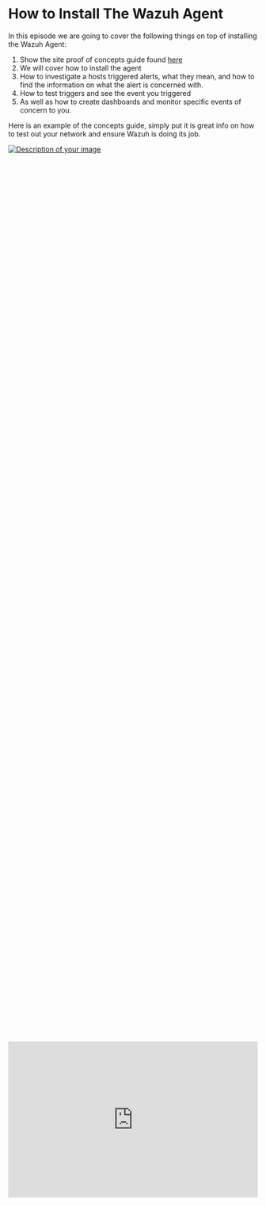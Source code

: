 # How to Install The Wazuh Agent

In this episode we are going to cover the following things on top of installing the Wazuh Agent:

1. Show the site proof of concepts guide found [here](https://documentation.wazuh.com/current/proof-of-concept-guide/detect-brute-force-attack.html)
2. We will cover how to install the agent
3. How to investigate a hosts triggered alerts, what they mean, and how to find the information on what the alert is concerned with. 
4. How to test triggers and see the event you triggered 
5. As well as how to create dashboards and monitor specific events of concern to you.



Here is an example of the concepts guide, simply put it is great info on how to test out your network and ensure Wazuh is doing its job. 

<a href="/images/EP16_wazuhagent/Still 2025-01-23 142106_1.2.1.png" class="image-expand">
    <img src="/images/EP16_wazuhagent/Still 2025-01-23 142106_1.2.1.png" alt="Description of your image">
</a>

<div style="display: flex; justify-content: center; align-items: center; height: 100%;">
    <iframe width="560" height="315" src="https://www.youtube.com/embed/xxStl870B6k?si=HOAi9fjeHIw9lQvD" frameborder="0" allow="accelerometer; autoplay; clipboard-write; encrypted-media; gyroscope; picture-in-picture" allowfullscreen></iframe>
</div>


## Installing the Wazuh Agent

Login into your Wazuh Dashboard and on the top left you will see ***Deploy a new agent*** click in there.

<a href="/images/EP16_wazuhagent/Still 2025-01-23 142106_1.4.1.png" class="image-expand">
    <img src="/images/EP16_wazuhagent/Still 2025-01-23 142106_1.4.1.png" alt="Description of your image">
</a>

You need to select the OS type based on the machine you are planning to install the agent on. Our case is an Intel CPU (x86) and the operating system is Ubuntu which is Debian UNIX based so we will select DEB amd64.

Next you will need to add the Wazuh Servers IP address into the Server address box. This makes sense because the indexer is found on the Wazuh server where your dashboard is also being hosted. 

You can rename the node where you are installing the agent if like.

Lastly, we can see step 4 there is a script we need to copy and paste into the node we are installing the Agent on.

<a href="/images/EP16_wazuhagent/Still 2025-01-23 142106_1.4.2.png" class="image-expand">
    <img src="/images/EP16_wazuhagent/Still 2025-01-23 142106_1.4.2.png" alt="Description of your image">
</a>

Next, SSH into your machine and based that script. 

<a href="/images/EP16_wazuhagent/Still 2025-01-23 142106_1.4.3.png" class="image-expand">
    <img src="/images/EP16_wazuhagent/Still 2025-01-23 142106_1.4.3.png" alt="Description of your image">
</a>

(Script pasted from the dashboard shown earlier)

<a href="/images/EP16_wazuhagent/Still 2025-01-23 142106_1.4.4.png" class="image-expand">
    <img src="/images/EP16_wazuhagent/Still 2025-01-23 142106_1.4.4.png" alt="Description of your image">
</a>

After that is done we can grab the last part from the dashboard in step 5. This restarts the agent, and ensures it persists on the machine.

***Step 5 commands depend on what OS you choose but here is the example for Debian Linux***
```
sudo systemctl daemon-reload
sudo systemctl enable wazuh-agent
sudo systemctl start wazuh-agent
```

<a href="/images/EP16_wazuhagent/Still 2025-01-23 142106_1.4.5.png" class="image-expand">
    <img src="/images/EP16_wazuhagent/Still 2025-01-23 142106_1.4.5.png" alt="Description of your image">
</a>

(pasting the commands from step 5 onto the machine we installed the agent on)

<a href="/images/EP16_wazuhagent/Still 2025-01-23 142106_1.4.6.png" class="image-expand">
    <img src="/images/EP16_wazuhagent/Still 2025-01-23 142106_1.4.6.png" alt="Description of your image">
</a>

Go back to your dashboard and wait a couple minutes, on the top left you will then see your agent communicating with the Wazuh server.

<a href="/images/EP16_wazuhagent/Still 2025-01-23 142106_1.5.1.png" class="image-expand">
    <img src="/images/EP16_wazuhagent/Still 2025-01-23 142106_1.5.1.png" alt="Description of your image">
</a>

By clicking on that section and the specific agent, you will be presented with the agent dashboard. By clicking the items found in the red box you will be presented with your devices findings based on the agent scans.

<a href="/images/EP16_wazuhagent/Still 2025-01-23 142106_1.5.2.png" class="image-expand">
    <img src="/images/EP16_wazuhagent/Still 2025-01-23 142106_1.5.2.png" alt="Description of your image">
</a>

Here is a list of all the issues found. You can open them up and read important sections like the description to better understand the issue. 

<a href="/images/EP16_wazuhagent/Still 2025-01-23 142106_1.5.3.png" class="image-expand">
    <img src="/images/EP16_wazuhagent/Still 2025-01-23 142106_1.5.3.png" alt="Description of your image">
</a>

## Searching all indexed items

Opening the menu on the top right, going under the explore section and selecing discover allows you to search your whole network and all indexes that the agents create. An index is essentially every event on every live agent that occurs on the device as long as its
being recorded by the agent. 

<a href="/images/EP16_wazuhagent/Still 2025-01-23 142106_1.5.4.png" class="image-expand">
    <img src="/images/EP16_wazuhagent/Still 2025-01-23 142106_1.5.4.png" alt="Description of your image">
</a>

## Testing that our agent works and is indexing

We are going to text that the agent is indexing by doing one of the concept guides (failed login attempts over SSH). I logged into my Ubuntu VM and failed to login to the machine with the Wazuh agent installed on it numerous times (Wazuh will create an index if three failed attempts happen within an hour).

<a href="/images/EP16_wazuhagent/Still 2025-01-23 142106_1.6.1.png" class="image-expand">
    <img src="/images/EP16_wazuhagent/Still 2025-01-23 142106_1.6.1.png" alt="Description of your image">
</a>

Going back to the discovery page I can search for this failed SSH authentication event because Wazuhs documentation shows the event code to be "5760".

```
rule.id:5760
```
We can see we get a list of responses due to the incident, we can also verify the device by checking the hostname field. 

<a href="/images/EP16_wazuhagent/Still 2025-01-23 142106_1.7.1.png" class="image-expand">
    <img src="/images/EP16_wazuhagent/Still 2025-01-23 142106_1.7.1.png" alt="Description of your image">
</a>

You can click on any event if you are unsure what it is and read the rule description or full log fields to get a better idea.

<a href="/images/EP16_wazuhagent/Still 2025-01-23 142106_1.7.2.png" class="image-expand">
    <img src="/images/EP16_wazuhagent/Still 2025-01-23 142106_1.7.2.png" alt="Description of your image">
</a>

## Checking events by the host

We can also check for events on a single host by going back to the main dashboard / selecting that agents are / clicking the agent we want / and being presented with the following screen again.

Then you can select the sections based on what incidents have occurred on your device. In our case we can now see their is a credential access option that wasn't there before.

<a href="/images/EP16_wazuhagent/Still 2025-01-23 142106_1.7.3.png" class="image-expand">
    <img src="/images/EP16_wazuhagent/Still 2025-01-23 142106_1.7.3.png" alt="Description of your image">
</a>

You can read about the incident here just like the discovery page, the advantage here is its only showing events for a specific type and a specific host where the discovery page shows everything (this can be useful if you are unsure what you are looking for or know
an event ID number. Possibly learning as well.)

<a href="/images/EP16_wazuhagent/Still 2025-01-23 142106_1.7.4.png" class="image-expand">
    <img src="/images/EP16_wazuhagent/Still 2025-01-23 142106_1.7.4.png" alt="Description of your image">
</a>

## Create custom dashboards to monitor events

Going back to the discovery dashboard:

We can now create a search based on our findings or our now known rule IDs, etc. from investigating the host. 

After you create the search query and it resolves what you want, click save on the top right and this will save your query so you can come back to it whenever you need and allow you to add it as a tile to a dashboard.

<a href="/images/EP16_wazuhagent/Still 2025-01-23 142106_1.7.5.png" class="image-expand">
    <img src="/images/EP16_wazuhagent/Still 2025-01-23 142106_1.7.5.png" alt="Description of your image">
</a>

(The screen shown is after you selected save and named your custom query.)

<a href="/images/EP16_wazuhagent/Still 2025-01-23 142106_1.7.6.png" class="image-expand">
    <img src="/images/EP16_wazuhagent/Still 2025-01-23 142106_1.7.6.png" alt="Description of your image">
</a>

Now go over to Dashboards in the explore menu.

<a href="/images/EP16_wazuhagent/Still 2025-01-23 142106_1.7.7.png" class="image-expand">
    <img src="/images/EP16_wazuhagent/Still 2025-01-23 142106_1.7.7.png" alt="Description of your image">
</a>

Here you can create a new dashboard or add your query to a dashboard if you have already created one.

<a href="/images/EP16_wazuhagent/Still 2025-01-23 142106_1.7.8.png" class="image-expand">
    <img src="/images/EP16_wazuhagent/Still 2025-01-23 142106_1.7.8.png" alt="Description of your image">
</a>

Adding your custom query is as easy and selecting the add button found on the top right.

<a href="/images/EP16_wazuhagent/Still 2025-01-23 142106_1.7.9.png" class="image-expand">
    <img src="/images/EP16_wazuhagent/Still 2025-01-23 142106_1.7.9.png" alt="Description of your image">
</a>

(selecting the query you just made/saved)

<a href="/images/EP16_wazuhagent/Still 2025-01-23 142106_1.7.10.png" class="image-expand">
    <img src="/images/EP16_wazuhagent/Still 2025-01-23 142106_1.7.10.png" alt="Description of your image">
</a>

(What it looks like added to the dashboard. You can click save on the top right if you are done or click the gear icon on the top right of your tile to configure your specific tile).

<a href="/images/EP16_wazuhagent/Still 2025-01-23 142106_1.7.11.png" class="image-expand">
    <img src="/images/EP16_wazuhagent/Still 2025-01-23 142106_1.7.11.png" alt="Description of your image">
</a>

## Resolving Findings Found on an Agent

Going back to your agent, it is very unrealistic to be able to solve all the findings but you want to at least handle the critical ones. 

Click on the critical findings.

<a href="/images/EP16_wazuhagent/Still 2025-01-23 142106_1.7.12.png" class="image-expand">
    <img src="/images/EP16_wazuhagent/Still 2025-01-23 142106_1.7.12.png" alt="Description of your image">
</a>

You will be presnted with this screen, click inventory on the top left for further details on these critical findings.

<a href="/images/EP16_wazuhagent/Still 2025-01-23 142106_1.8.1.png" class="image-expand">
    <img src="/images/EP16_wazuhagent/Still 2025-01-23 142106_1.8.1.png" alt="Description of your image">
</a>

You will be presented with this page. 

You can read a brief overview here or select the icons on the far left for a full view with details on the issue.

At this point you are going to have to do some reasearch online of your own. The CVE numbers are a great place to start. After you know why this is bad, the next thing you need to research is how to solve the issue based on your operating system.

This is a very manual thing to do and a timely but if you want real hands on experience this is something you will be doing in the real world. 

<a href="/images/EP16_wazuhagent/Still 2025-01-23 142106_1.8.2.png" class="image-expand">
    <img src="/images/EP16_wazuhagent/Still 2025-01-23 142106_1.8.2.png" alt="Description of your image">
</a>

## Conclusion 

I hope you found this walkthrough useful! Do not forget to join our discord and share any insights you have with us or give us video recommendations!


## Follow Us on Social Media

[YouTube](https://www.youtube.com/@learntohomelab)

[Discord](https://discord.gg/6MsHSJWZpH)

[Patreon](https://www.patreon.com/c/learntohomelab)

[Reddit](https://www.reddit.com/r/learntohomelab/)

[Rumble](https://rumble.com/c/c-7585051)
